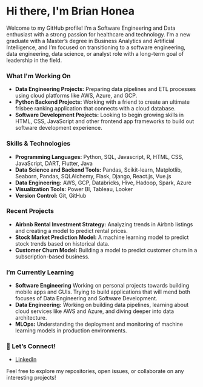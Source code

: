 # Hi there, I'm Brian Honea 

Welcome to my GitHub profile! I’m a Software Engineering and Data enthusiast with a strong passion for healthcare and technology. I’m a new graduate with a Master’s degree in Business Analytics and Artificial Intelligence, and I’m focused on transitioning to a software engineering, data engineering, data science, or analyst role with a long-term goal of leadership in the field. 

### What I'm Working On

- **Data Engineering Projects:** Preparing data pipelines and ETL processes using cloud platforms like AWS, Azure, and GCP.
- **Python Backend Projects:** Working with a friend to create an ultimate frisbee ranking application that connects with a cloud database.
- **Software Development Projects:** Looking to begin growing skills in HTML, CSS, JavaScript and other frontend app frameworks to build out software development experience.
  
###  Skills & Technologies

- **Programming Languages:** Python, SQL, Javascript, R, HTML, CSS, JavaScript, DART, Flutter, Java
- **Data Science and Backend Tools:** Pandas, Scikit-learn, Matplotlib, Seaborn, Pandas, SQLAlchemy, Flask, Django, React.js, Vue.js
- **Data Engineering:** AWS, GCP, Databricks, Hive, Hadoop, Spark, Azure 
- **Visualization Tools:** Power BI, Tableau, Looker
- **Version Control:** Git, GitHub

###  Recent Projects

- **Airbnb Rental Investment Strategy:** Analyzing trends in Airbnb listings and creating a model to predict rental prices.
- **Stock Market Prediction Model:** A machine learning model to predict stock trends based on historical data.
- **Customer Churn Model:** Building a model to predict customer churn in a subscription-based business.

###  I’m Currently Learning

- **Software Engineering** Working on personal projects towards building mobile apps and GUIs. Trying to build applications that will mend both focuses of Data Engineering and Software Development.
- **Data Engineering:** Working on building data pipelines, learning about cloud services like AWS and Azure, and diving deeper into data architecture.
- **MLOps:** Understanding the deployment and monitoring of machine learning models in production environments.

### 💼 Let’s Connect!

- [LinkedIn](https://www.linkedin.com/in/brian-honea)
<!-- [Portfolio](https://www.brianhonea.com) (if you have one) -->

Feel free to explore my repositories, open issues, or collaborate on any interesting projects!

